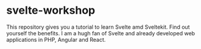 # svelte-workshop

This repository gives you a tutorial to learn Svelte amd Sveltekit. Find out yourself the benefits. I am a hugh fan of Svelte and already developed web applications in PHP, Angular and React.